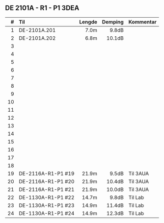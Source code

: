 ## DE 2101A - R1 - P1   3DEA

|  #  |        Til       |Lengde|Demping|Kommentar|
|----:|:-----------------|-----:|------:|:--------|
|    1|DE-2101A.201      |  7.0m|  9.8dB|         |
|    2|DE-2101A.202      |  6.8m| 10.1dB|         |
|    3|                  |      |       |         |
|    4|                  |      |       |         |
|    5|                  |      |       |         |
|    6|                  |      |       |         |
|    7|                  |      |       |         |
|    8|                  |      |       |         |
|    9|                  |      |       |         |
|   10|                  |      |       |         |
|   11|                  |      |       |         |
|   12|                  |      |       |         |
|   13|                  |      |       |         |
|   14|                  |      |       |         |
|   15|                  |      |       |         |
|   16|                  |      |       |         |
|   17|                  |      |       |         |
|   18|                  |      |       |         |
|   19|DE-2116A-R1-P1 #19| 21.9m|  9.5dB|Til 3AUA |
|   20|DE-2116A-R1-P1 #20| 21.9m| 10.4dB|Til 3AUA |
|   21|DE-2116A-R1-P1 #21| 21.9m| 10.0dB|Til 3AUA |
|   22|DE-1130A-R1-P1 #22| 14.7m|  9.8dB|Til Lab  |
|   23|DE-1130A-R1-P1 #23| 14.9m| 11.4dB|Til Lab  |
|   24|DE-1130A-R1-P1 #24| 14.9m| 12.3dB|Til Lab  |

